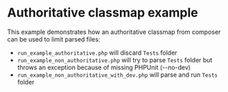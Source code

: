 # Authoritative classmap example

This example demonstrates how an authoritative classmap from composer
can be used to limit parsed files:

- `run_example_authoritative.php` will discard `Tests` folder
- `run_example_non_authoritative.php` will try to parse `Tests` folder but throws an exception because of missing PHPUnit (--no-dev)
- `run_example_non_authoritative_with_dev.php` will parse and run `Tests` folder
